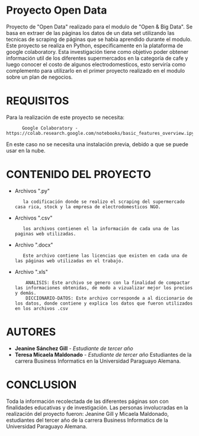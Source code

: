 # Proyecto Open Data
Proyecto de "Open Data" realizado para el modulo de "Open & Big Data". Se basa en extraer de las páginas los datos de un data set utilizando las tecnicas de scraping de páginas que se habia aprendido durante el modulo. Este proyecto se realiza en Python, especificamente en la plataforma de google colaboratory. Esta investigación tiene como objetivo poder obtener información util de los diferentes supermercados en la categoría de cafe y luego conocer el costo de algunos electrodomesticos, esto serviría como complemento para utilizarlo en el primer proyecto realizado en el modulo sobre un plan de negocios.

# REQUISITOS
Para la realización de este proyecto se necesita:
              
          Google Colaboratory - https://colab.research.google.com/notebooks/basic_features_overview.ipynb

En este caso no se necesita una instalación previa, debido a que se puede usar en la nube. 


# CONTENIDO DEL PROYECTO
* Archivos ".py"
         
         la codificación donde se realizo el scraping del supermercado casa rica, stock y la empresa de electrodomesticos NGO.

* Archivos ".csv" 
 
         los archivos contienen el la información de cada una de las paginas web utilizadas.

* Archivo ".docx"
 
         Este archivo contiene las licencias que existen en cada una de las páginas web utilizadas en el trabajo. 

* Archivo ".xls"
          
          ANALISIS: Este archivo se genero con la finalidad de compactar las informaciones obtenidas, de modo a vizualizar mejor los precios y demás.
          DICCIONARIO-DATOS: Este archivo corresponde a al diccionario de los datos, donde contiene y explica los datos que fueron utilizados en los archivos .csv 
    
# AUTORES
* **Jeanine Sánchez Gill** - *Estudiante de tercer año* 
* **Teresa Micaela Maldonado** - *Estudiante de tercer año* 
Estudiantes de la carrera Business Informatics en la Universidad Paraguayo Alemana.

# CONCLUSION
Toda la información recolectada de las diferentes páginas son con finalidades educativas y de investigación. Las personas involucradas en la realización del proyecto fueron: Jeanine Gill y Micaela Maldonado, estudiantes del tercer año de la carrera Business Informatics de la Universidad Paraguayo Alemana.
